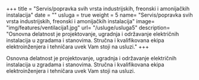 +++
title = "Servis/popravka svih vrsta industrijskih, freonski i amonijačkih instalacija"
date = ""
usluga = true
weight = 5
name= "Servis/popravka svih vrsta industrijskih, freonski i amonijačkih instalacija"
image= "img/features/ventilacija1.jpg"
url= "/usluge/usluga5"
description= "Osnovna delatnost je projektovanje, ugradnja i održavanje električnih instalacija u zgradama i stanovima. Stručna i kvalifikovana ekipa elektroinženjera i tehničara uvek Vam stoji na usluzi."
+++

Osnovna delatnost je projektovanje, ugradnja i održavanje električnih instalacija u zgradama i stanovima. Stručna i kvalifikovana ekipa elektroinženjera i tehničara uvek Vam stoji na usluzi.